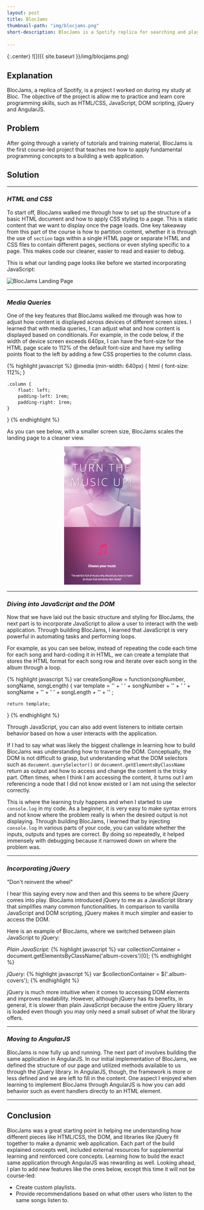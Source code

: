 ```yaml
---
layout: post
title: BlocJams
thumbnail-path: "img/blocjams.png"
short-description: BlocJams is a Spotify replica for searching and playing your favorite songs online.

---
```


{:.center}
![]({{ site.baseurl }}/img/blocjams.png)

## Explanation

BlocJams, a replica of Spotify, is a project I worked on during my study at Bloc. The objective of the project is allow me to practice and learn core programming skills, such as HTML/CSS, JavaScript, DOM scripting, jQuery and AngularJS.

## Problem

After going through a variety of tutorials and training material, BlocJams is the first course-led project that teaches me how to apply fundamental programming concepts to a building a web application.

## Solution

------

### *HTML and CSS*

To start off, BlocJams walked me through how to set up the structure of a basic HTML document and how to apply CSS styling to a page. This is static content that we want to display once the page loads. One key takeaway from this part of the course is how to partition content, whether it is through the use of `section` tags within a single HTML page or separate HTML and CSS files to contain different pages, sections or even styling specific to a page. This makes code our cleaner, easier to read and easier to debug.

This is what our landing page looks like before we started incorporating JavaScript:

![BlocJams Landing Page](/img/blocjams.png)

------

### *Media Queries*


One of the key features that BlocJams walked me through was how to adjust how content is displayed across devices of different screen sizes. I learned that with media queries, I can adjust what and how content is displayed based on conditionals. For example, in the code below, if the width of device screen exceeds 640px, I can have the font-size for the HTML page scale to 112% of the default font-size and have my selling points float to the left by adding a few CSS properties to the column class.

{% highlight javascript %}
@media (min-width: 640px) {
    html { font-size: 112%; }

    .column {
        float: left;
        padding-left: 1rem;
        padding-right: 1rem;
    }
}
{% endhighlight %}

As you can see below, with a smaller screen size, BlocJams scales the landing page to a cleaner view.

<div style="margin-left: 30%; margin-right: 30%;">
  <img src="/img/blocjams-landing-1.png" alt="Landing Page Mobile" width="400" style="text-align: center">
</div>

------

### *Diving into JavaScript and the DOM*


Now that we have laid out the basic structure and styling for BlocJams, the next part is to incorporate JavaScript to allow a user to interact with the web application. Through building BlocJams, I learned that JavaScript is very powerful in automating tasks and performing loops.

For example, as you can see below, instead of repeating the code each time for each song and hard-coding it in HTML, we can create a template that stores the HTML format for each song row and iterate over each song in the album through a loop.

{% highlight javascript %}
var createSongRow = function(songNumber, songName, songLength) {
    var template =
        '<tr class="album-view-song-item">'
    +   '   <td class="song-item-number" data-song-number="' + songNumber + '">' + songNumber + '</td>'
    +   '   <td class="song-item-title">' + songName + '</td>'
    +   '   <td class="song-item-duration">' + songLength + '</td>'
    +   '</tr>'
    ;

    return template;
}
{% endhighlight %}

 Through JavaScript, you can also add event listeners to initiate certain behavior based on how a user interacts with the application.

 If I had to say what was likely the biggest challenge in learning how to build BlocJams was understanding how to traverse the DOM. Conceptually, the DOM is not difficult to grasp, but understanding what the DOM selectors such as `document.querySelector()` or `document.getElementsByClassName` return as output and how to access and change the content is the tricky part. Often times, when I think I am accessing the content, it turns out I am referencing a node that I did not know existed or I am not using the selector correctly.

 This is where the learning truly happens and when I started to use `console.log` in my code. As a beginner, it is very easy to make syntax errors and not know where the problem really is when the desired output is not displaying. Through building BlocJams, I learned that by injecting `console.log` in various parts of your code, you can validate whether the inputs, outputs and types are correct. By doing so repeatedly, it helped immensely with debugging because it narrowed down on where the problem was.

------

### *Incorporating jQuery*


"Don't reinvent the wheel"

I hear this saying every now and then and this seems to be where jQuery comes into play. BlocJams introduced jQuery to me as a JavaScript library that simplifies many common functionalities. In comparison to vanilla JavaScript and DOM scripting, jQuery makes it much simpler and easier to access the DOM.

Here is an example of BlocJams, where we switched between plain JavaScript to jQuery:

*Plain JavaScript:*
{% highlight javascript %}
var collectionContainer = document.getElementsByClassName('album-covers')[0];
{% endhighlight %}

*jQuery:*
{% highlight javascript %}
var $collectionContainer = $('.album-covers');
{% endhighlight %}

jQuery is much more intuitive when it comes to accessing DOM elements and improves readability. However, although jQuery has its benefits, in general, it is slower than plain JavaScript because the entire jQuery library is loaded even though you may only need a small subset of what the library offers.

------

### *Moving to AngularJS*

BlocJams is now fully up and running. The next part of involves building the same application in AngularJS. In our initial implementation of BlocJams, we defined the structure of our page and utilized methods available to us through the jQuery library. In AngularJS, though, the framework is more or less defined and we are left to fill in the content. One aspect I enjoyed when learning to implement BlocJams through AngularJS is how you can add behavior such as event handlers directly to an HTML element.

------

## Conclusion

BlocJams was a great starting point in helping me understanding how different pieces like HTML/CSS, the DOM, and libraries like jQuery fit together to make a dynamic web application. Each part of the build explained concepts well, included external resources for supplemental learning and reinforced core concepts. Learning how to build the exact same application through AngularJS was rewarding as well. Looking ahead, I plan to add new features like the ones below, except this time it will not be course-led:

* Create custom playlists.
* Provide recommendations based on what other users who listen to the same songs listen to.
